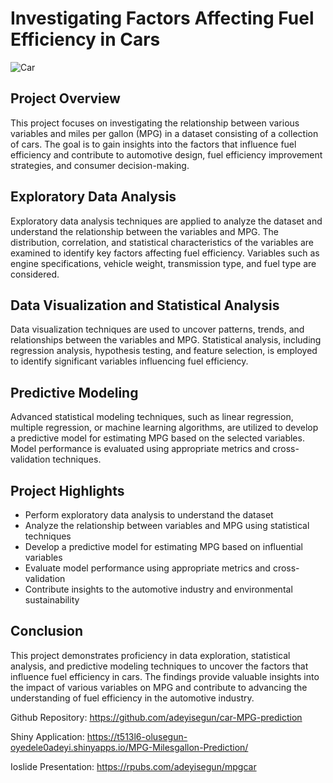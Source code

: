 # Investigating Factors Affecting Fuel Efficiency in Cars

![Car](car.jpg)

## Project Overview
This project focuses on investigating the relationship between various variables and miles per gallon (MPG) in a dataset consisting of a collection of cars. The goal is to gain insights into the factors that influence fuel efficiency and contribute to automotive design, fuel efficiency improvement strategies, and consumer decision-making.

## Exploratory Data Analysis
Exploratory data analysis techniques are applied to analyze the dataset and understand the relationship between the variables and MPG. The distribution, correlation, and statistical characteristics of the variables are examined to identify key factors affecting fuel efficiency. Variables such as engine specifications, vehicle weight, transmission type, and fuel type are considered.

## Data Visualization and Statistical Analysis
Data visualization techniques are used to uncover patterns, trends, and relationships between the variables and MPG. Statistical analysis, including regression analysis, hypothesis testing, and feature selection, is employed to identify significant variables influencing fuel efficiency.

## Predictive Modeling
Advanced statistical modeling techniques, such as linear regression, multiple regression, or machine learning algorithms, are utilized to develop a predictive model for estimating MPG based on the selected variables. Model performance is evaluated using appropriate metrics and cross-validation techniques.

## Project Highlights
- Perform exploratory data analysis to understand the dataset
- Analyze the relationship between variables and MPG using statistical techniques
- Develop a predictive model for estimating MPG based on influential variables
- Evaluate model performance using appropriate metrics and cross-validation
- Contribute insights to the automotive industry and environmental sustainability

## Conclusion
This project demonstrates proficiency in data exploration, statistical analysis, and predictive modeling techniques to uncover the factors that influence fuel efficiency in cars. The findings provide valuable insights into the impact of various variables on MPG and contribute to advancing the understanding of fuel efficiency in the automotive industry.

Github Repository: https://github.com/adeyisegun/car-MPG-prediction

Shiny Application: https://t513l6-olusegun-oyedele0adeyi.shinyapps.io/MPG-Milesgallon-Prediction/

Ioslide Presentation: https://rpubs.com/adeyisegun/mpgcar


